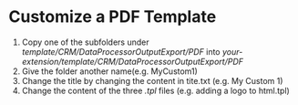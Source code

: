 # Customize a PDF Template

1. Copy one of the subfolders under _template/CRM/DataProcessorOutputExport/PDF_ into _your-extension/template/CRM/DataProcessorOutputExport/PDF_
2. Give the folder another name(e.g. MyCustom1)
3. Change the title by changing the content in tite.txt (e.g. My Custom 1)
4. Change the content of the three _.tpl_ files (e.g. adding a logo to html.tpl)
